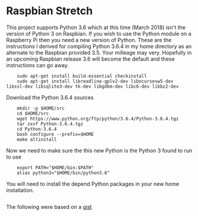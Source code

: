 
# Raspbian Stretch

This project supports Python 3.6 which at this time (March 2018)
isn't the version of Python 3 on Raspbian. If
you wish to use the Python module on a Raspberry Pi then you
need a new version of Python.  These are the instructions I derived
for compiling Python 3.6.4 in my home directory as an alternate
to the Raspbian provided 3.5.  Your milleage may very. Hopefully in an 
upcoming Raspbian release 3.6 will become the default and 
these instructions can go away.

```shell
    sudo apt-get install build-essential checkinstall
    sudo apt-get install libreadline-gplv2-dev libncursesw5-dev libssl-dev libsqlite3-dev tk-dev libgdbm-dev libc6-dev libbz2-dev
```

Download the Python 3.6.4 sources

```shell
    mkdir -p $HOME/src
    cd $HOME/src
    wget https://www.python.org/ftp/python/3.6.4/Python-3.6.4.tgz
    tar zxvf Python-3.6.4.tgz
    cd Python-3.6.4
    bash configure --prefix=$HOME
    make altinstall
```

Now we need to make sure the this new Python is the Python 3 found
to run to use

```shell
    export PATH="$HOME/bin:$PATH"
    alias python3="$HOME/bin/python3.6"
```

You will need to install the depend Python packages in your new home
installation.

```shell
```

The following were based on a [gist](https://gist.github.com/dschep/24aa61672a2092246eaca2824400d37f)
